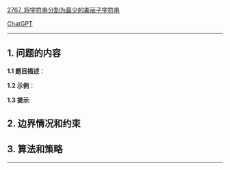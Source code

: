 [2767. 将字符串分割为最少的美丽子字符串](https://leetcode.cn/problems/partition-string-into-minimum-beautiful-substrings)

[ChatGPT](chat.openai.com)

---

## 1. 问题的内容
**1.1 题目描述**：

**1.2 示例**：

**1.3 提示**:

## 2. 边界情况和约束


## 3. 算法和策略

---

